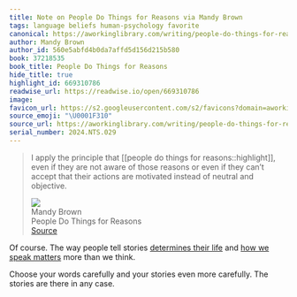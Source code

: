 ```yaml
---
title: Note on People Do Things for Reasons via Mandy Brown
tags: language beliefs human-psychology favorite
canonical: https://aworkinglibrary.com/writing/people-do-things-for-reasons
author: Mandy Brown
author_id: 560e5abfd4b0da7affd5d156d215b580
book: 37218535
book_title: People Do Things for Reasons
hide_title: true
highlight_id: 669310786
readwise_url: https://readwise.io/open/669310786
image:
favicon_url: https://s2.googleusercontent.com/s2/favicons?domain=aworkinglibrary.com
source_emoji: "\U0001F310"
source_url: https://aworkinglibrary.com/writing/people-do-things-for-reasons#:~:text=I%20apply%20the,neutral%20and%20objective.
serial_number: 2024.NTS.029
---
```

> I apply the principle that [[people do things for reasons::highlight]], even if they are not aware of those reasons or even if they can’t accept that their actions are motivated instead of neutral and objective.
> <div class="quoteback-footer"><div class="quoteback-avatar"><img class="mini-favicon" src="https://s2.googleusercontent.com/s2/favicons?domain=aworkinglibrary.com"></div><div class="quoteback-metadata"><div class="metadata-inner"><span style="display:none">FROM:</span><div aria-label="Mandy Brown" class="quoteback-author"> Mandy Brown</div><div aria-label="People Do Things for Reasons" class="quoteback-title"> People Do Things for Reasons</div></div></div><div class="quoteback-backlink"><a target="_blank" aria-label="go to the full text of this quotation" rel="noopener" href="https://aworkinglibrary.com/writing/people-do-things-for-reasons#:~:text=I%20apply%20the,neutral%20and%20objective." class="quoteback-arrow"> Source</a></div></div>

Of course. The way people tell stories [determines their life](https://www.joshbeckman.org/notes/209716641) and [how we speak matters](https://www.joshbeckman.org/notes/556736391) more than we think. 

Choose your words carefully and your stories even more carefully. The stories are there in any case. 